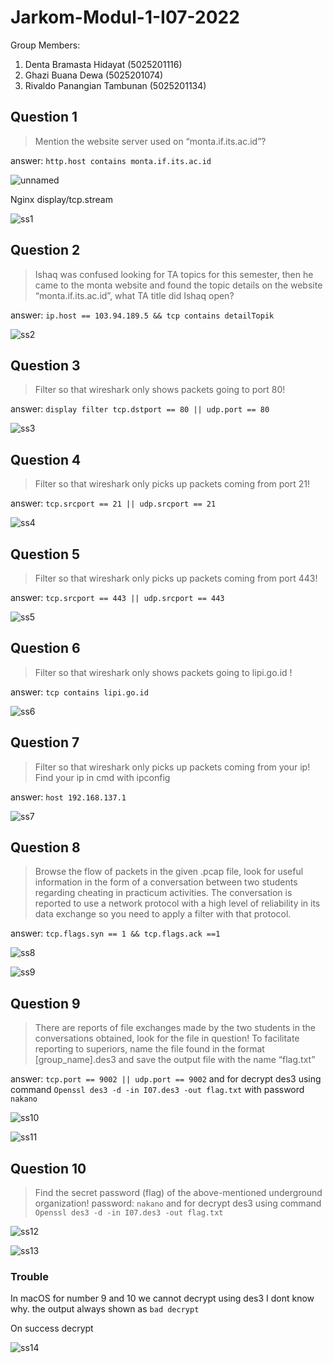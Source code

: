 # Jarkom-Modul-1-I07-2022

Group Members:
1. Denta Bramasta Hidayat (5025201116)
2. Ghazi Buana Dewa (5025201074)
3. Rivaldo Panangian Tambunan (5025201134)


## Question 1
>Mention the website server used on “monta.if.its.ac.id”? 

answer: `http.host contains monta.if.its.ac.id`

![unnamed](https://user-images.githubusercontent.com/101728396/192084678-f16fae95-c3f9-4bef-bf5a-85d9fc31e5b6.png)

Nginx display/tcp.stream

![ss1](https://user-images.githubusercontent.com/101728396/192085073-6475bed7-85d8-4bec-82cd-ee1000fc2d50.jpg)

## Question 2
>Ishaq was confused looking for TA topics for this semester, then he came to the monta website and found the topic details on the website “monta.if.its.ac.id”, what TA title did Ishaq open?

answer: `ip.host == 103.94.189.5 && tcp contains detailTopik`

![ss2](https://user-images.githubusercontent.com/101728396/192085145-29f97b3a-aebc-4624-84da-cc8c99853154.gif)

## Question 3
>Filter so that wireshark only shows packets going to port 80!

answer: `display filter tcp.dstport == 80 || udp.port == 80`

![ss3](https://user-images.githubusercontent.com/101728396/192085190-21ca764f-5e56-49f3-b6a4-bc2fc8f825f4.jpg)

## Question 4
>Filter so that wireshark only picks up packets coming from port 21!

answer: `tcp.srcport == 21 || udp.srcport == 21`

![ss4](https://user-images.githubusercontent.com/101728396/192085278-bebf1488-4156-4692-9476-49ff1dc99246.jpg)

## Question 5
>Filter so that wireshark only picks up packets coming from port 443!

answer: `tcp.srcport == 443 || udp.srcport == 443`

![ss5](https://user-images.githubusercontent.com/101728396/192085319-63b925ea-80ca-401e-847f-1e1bbb8561fd.jpg)

## Question 6
>Filter so that wireshark only shows packets going to lipi.go.id !

answer: `tcp contains lipi.go.id`

![ss6](https://user-images.githubusercontent.com/101728396/192085371-f2983aad-fce9-43a5-8501-15b4d35a3a50.jpg)

## Question 7
>Filter so that wireshark only picks up packets coming from your ip! Find your ip in cmd with ipconfig

answer: `host 192.168.137.1`

![ss7](https://user-images.githubusercontent.com/101728396/192085405-cb49963a-7c14-48da-a2f0-292becb993db.jpg)

## Question 8
>Browse the flow of packets in the given .pcap file, look for useful information in the form of a conversation between two students regarding cheating in practicum activities. The conversation is reported to use a network protocol with a high level of reliability in its data exchange so you need to apply a filter with that protocol.

answer: `tcp.flags.syn == 1 && tcp.flags.ack ==1`

![ss8](https://user-images.githubusercontent.com/101728396/192085625-f29ba1c2-53b5-410d-84bd-2be440e7364a.jpg)

![ss9](https://user-images.githubusercontent.com/101728396/192085580-58ec6141-1238-410d-981e-20c9c618c31a.jpg)

## Question 9
>There are reports of file exchanges made by the two students in the conversations obtained, look for the file in question! To facilitate reporting to superiors, name the file found in the format [group_name].des3 and save the output file with the name “flag.txt”

answer: `tcp.port == 9002 || udp.port == 9002` and for decrypt des3 using command `Openssl des3 -d -in I07.des3 -out flag.txt` with password `nakano`

![ss10](https://user-images.githubusercontent.com/101728396/192085640-703765ca-a8ea-41c1-9d8d-a84517944c25.jpg)

![ss11](https://user-images.githubusercontent.com/101728396/192085644-ee5fc2d9-ad1f-491f-972d-86446db69c5e.jpg)

## Question 10
>Find the secret password (flag) of the above-mentioned underground organization!
password: `nakano` and for decrypt des3 using command `Openssl des3 -d -in I07.des3 -out flag.txt`

![ss12](https://user-images.githubusercontent.com/101728396/192085593-a1c324ad-2558-45bf-b3c6-68f5f82af822.jpg)

![ss13](https://user-images.githubusercontent.com/101728396/192085596-dad6aed8-162e-439a-a429-4d67a67269cb.jpg)

### Trouble 
In macOS for number 9 and 10 we cannot decrypt using des3 I dont know why. the output always shown as `bad decrypt` 

On success decrypt

![ss14](https://user-images.githubusercontent.com/101728396/192085598-45c89a8e-061d-4d43-8f90-ab04709bd2d4.jpg)

